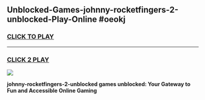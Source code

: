 
## Unblocked-Games-johnny-rocketfingers-2-unblocked-Play-Online #oeokj
<h3>
<a href="https://news.freeplayer.one?title=johnny-rocketfingers-2-unblocked&ref=3">CLICK TO PLAY</a></h3>
<hr>

<h3>
<a href="https://news.freeplayer.one?title=johnny-rocketfingers-2-unblocked&ref=3">CLICK 2 PLAY</a>
  
</h3>

<a href="https://news.freeplayer.one?title=johnny-rocketfingers-2-unblocked&ref=3"><img src="https://clearcache.store/games.png"></a>


**johnny-rocketfingers-2-unblocked games unblocked: Your Gateway to Fun and Accessible Online Gaming**
